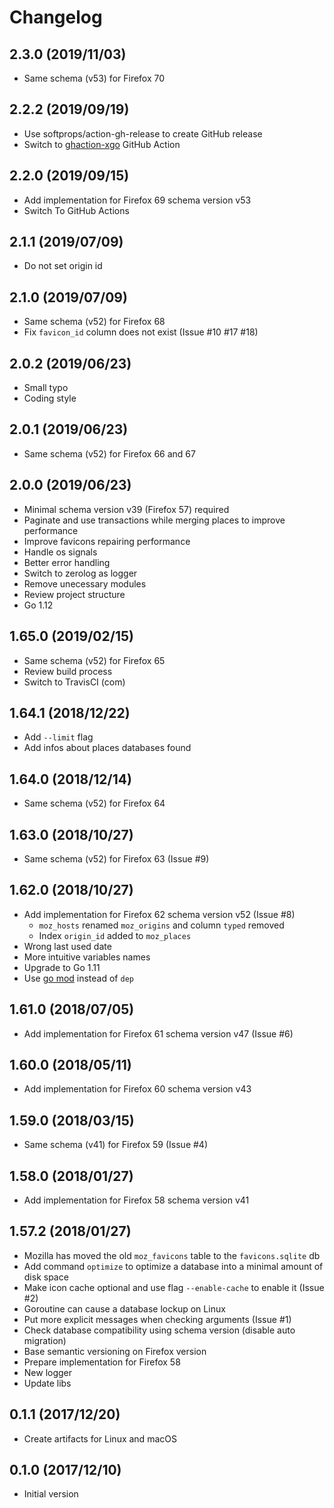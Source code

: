 # Changelog

## 2.3.0 (2019/11/03)

* Same schema (v53) for Firefox 70

## 2.2.2 (2019/09/19)

* Use softprops/action-gh-release to create GitHub release
* Switch to [ghaction-xgo](https://github.com/crazy-max/ghaction-xgo) GitHub Action

## 2.2.0 (2019/09/15)

* Add implementation for Firefox 69 schema version v53
* Switch To GitHub Actions

## 2.1.1 (2019/07/09)

* Do not set origin id

## 2.1.0 (2019/07/09)

* Same schema (v52) for Firefox 68
* Fix `favicon_id` column does not exist (Issue #10 #17 #18)

## 2.0.2 (2019/06/23)

* Small typo
* Coding style

## 2.0.1 (2019/06/23)

* Same schema (v52) for Firefox 66 and 67

## 2.0.0 (2019/06/23)

* Minimal schema version v39 (Firefox 57) required
* Paginate and use transactions while merging places to improve performance
* Improve favicons repairing performance
* Handle os signals
* Better error handling
* Switch to zerolog as logger
* Remove unecessary modules
* Review project structure
* Go 1.12

## 1.65.0 (2019/02/15)

* Same schema (v52) for Firefox 65
* Review build process
* Switch to TravisCI (com)

## 1.64.1 (2018/12/22)

* Add `--limit` flag
* Add infos about places databases found

## 1.64.0 (2018/12/14)

* Same schema (v52) for Firefox 64

## 1.63.0 (2018/10/27)

* Same schema (v52) for Firefox 63 (Issue #9)

## 1.62.0 (2018/10/27)

* Add implementation for Firefox 62 schema version v52 (Issue #8)
  * `moz_hosts` renamed `moz_origins` and column `typed` removed
  * Index `origin_id` added to `moz_places`
* Wrong last used date
* More intuitive variables names
* Upgrade to Go 1.11
* Use [go mod](https://golang.org/cmd/go/#hdr-Module_maintenance) instead of `dep`

## 1.61.0 (2018/07/05)

* Add implementation for Firefox 61 schema version v47 (Issue #6)

## 1.60.0 (2018/05/11)

* Add implementation for Firefox 60 schema version v43

## 1.59.0 (2018/03/15)

* Same schema (v41) for Firefox 59 (Issue #4)

## 1.58.0 (2018/01/27)

* Add implementation for Firefox 58 schema version v41

## 1.57.2 (2018/01/27)

* Mozilla has moved the old `moz_favicons` table to the `favicons.sqlite` db
* Add command `optimize` to optimize a database into a minimal amount of disk space
* Make icon cache optional and use flag `--enable-cache` to enable it (Issue #2)
* Goroutine can cause a database lockup on Linux
* Put more explicit messages when checking arguments (Issue #1)
* Check database compatibility using schema version (disable auto migration)
* Base semantic versioning on Firefox version
* Prepare implementation for Firefox 58
* New logger
* Update libs

## 0.1.1 (2017/12/20)

* Create artifacts for Linux and macOS

## 0.1.0 (2017/12/10)

* Initial version
